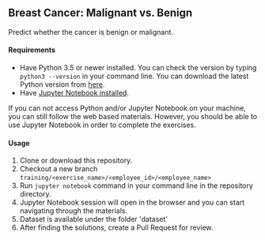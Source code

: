 ## Breast Cancer:  Malignant vs. Benign

Predict whether the cancer is benign or malignant.

#### Requirements
* Have Python 3.5 or newer installed. You can check the version by typing `python3 --version` in your command line. You can download the latest Python version from [here](https://www.python.org/downloads/).
* Have [Jupyter Notebook installed](http://jupyter.readthedocs.io/en/latest/install.html).

If you can not access Python and/or Jupyter Notebook on your machine, you can still follow the web based materials. However, you should be able to use Jupyter Notebook in order to complete the exercises.

#### Usage

1. Clone or download this repository.
2. Checkout a new branch `training/<exercise_name>/<employee_id>/<employee_name>`
3. Run `jupyter notebook` command in your command line in the repository directory.
4. Jupyter Notebook session will open in the browser and you can start navigating through the materials.
5. Dataset is available under the folder 'dataset'
6. After finding the solutions, create a Pull Request for review.
